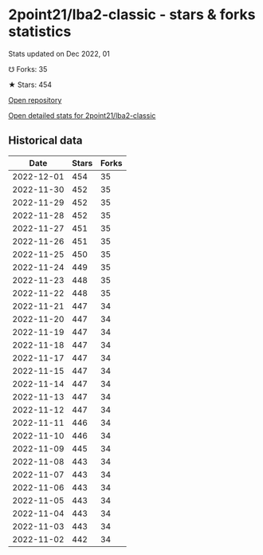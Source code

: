 # 2point21/lba2-classic - stars & forks statistics

Stats updated on Dec 2022, 01

☋ Forks: 35

★ Stars: 454

[Open repository](https://github.com/2point21/lba2-classic)

[Open detailed stats for 2point21/lba2-classic](https://reviewgithub.com/rep/2point21/lba2-classic)

## Historical data
| Date | Stars | Forks |
|------|-------|-------|
| 2022-12-01 | 454 | 35 | 
| 2022-11-30 | 452 | 35 | 
| 2022-11-29 | 452 | 35 | 
| 2022-11-28 | 452 | 35 | 
| 2022-11-27 | 451 | 35 | 
| 2022-11-26 | 451 | 35 | 
| 2022-11-25 | 450 | 35 | 
| 2022-11-24 | 449 | 35 | 
| 2022-11-23 | 448 | 35 | 
| 2022-11-22 | 448 | 35 | 
| 2022-11-21 | 447 | 34 | 
| 2022-11-20 | 447 | 34 | 
| 2022-11-19 | 447 | 34 | 
| 2022-11-18 | 447 | 34 | 
| 2022-11-17 | 447 | 34 | 
| 2022-11-15 | 447 | 34 | 
| 2022-11-14 | 447 | 34 | 
| 2022-11-13 | 447 | 34 | 
| 2022-11-12 | 447 | 34 | 
| 2022-11-11 | 446 | 34 | 
| 2022-11-10 | 446 | 34 | 
| 2022-11-09 | 445 | 34 | 
| 2022-11-08 | 443 | 34 | 
| 2022-11-07 | 443 | 34 | 
| 2022-11-06 | 443 | 34 | 
| 2022-11-05 | 443 | 34 | 
| 2022-11-04 | 443 | 34 | 
| 2022-11-03 | 443 | 34 | 
| 2022-11-02 | 442 | 34 | 


